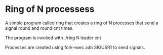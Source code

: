 # Ring of N processess 

A simple program called ring that creates a ring of N processes that
send a signal round and round cnt times. 

The program is invoked with
./ring N leader cnt

Processes are created using  fork-exec adn SIGUSR1 to send signals.

